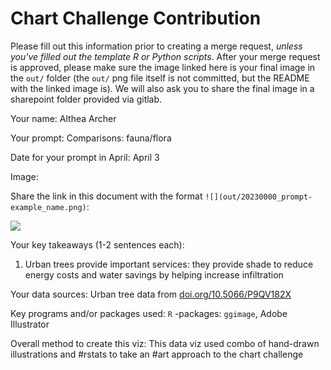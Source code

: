 # Chart Challenge Contribution

Please fill out this information prior to creating a merge request, *unless you've filled out the template R or Python scripts*. After your merge request is approved, please make sure the image linked here is your final image in the `out/` folder (the `out/` png file itself is not committed, but the README with the linked image is). We will also ask you to share the final image in a sharepoint folder provided via gitlab.

Your name: Althea Archer

Your prompt: Comparisons: fauna/flora

Date for your prompt in April: April 3

Image: 

Share the link in this document with the format `![](out/20230000_prompt-example_name.png)`:

![](out/)

Your key takeaways (1-2 sentences each):

1. Urban trees provide important services: they provide shade to reduce energy costs and water savings by helping increase infiltration

Your data sources: Urban tree data from [doi.org/10.5066/P9QV182X](doi.org/10.5066/P9QV182X) 

Key programs and/or packages used: `R` -packages: `ggimage`, Adobe Illustrator

Overall method to create this viz: This data viz used combo of hand-drawn illustrations and #rstats to take an #art approach to the chart challenge

